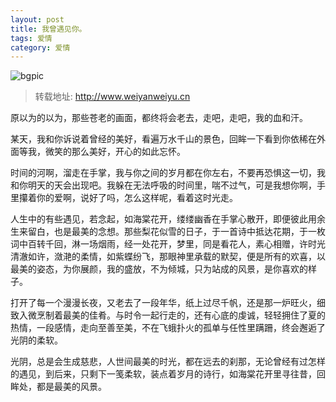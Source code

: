 ```yaml
---
layout: post
title: 我曾遇见你。
tags: 爱情
category: 爱情
---
```


![bgpic](http://www.weiyanweiyu.cn/wp-content/uploads/2016/05/009.jpg)

> 转载地址: http://www.weiyanweiyu.cn

原以为的以为，那些苍老的画面，都终将会老去，走吧，走吧，我的血和汗。

某天，我和你诉说着曾经的美好，看遍万水千山的景色，回眸一下看到你依稀在外面等我，微笑的那么美好，开心的如此忘怀。

时间的河啊，溜走在手掌，我与你之间的岁月都在你左右，不要再恐惧这一切，我和你明天的天会出现吧。我躲在无法呼吸的时间里，喘不过气，可是我想你啊，手里攥着你的爱啊，说好了吗，怎么这样呢，看着这时光走。

人生中的有些遇见，若念起，如海棠花开，缕缕幽香在手掌心散开，即便彼此用余生来留白，也是最美的念想。那些梨花似雪的日子，于一首诗中抵达花期，于一枚词中百转千回，淋一场烟雨，经一处花开，梦里，同是看花人，素心相赠，许时光清澈如许，潋滟的柔情，如紫蝶纷飞，那眼神里承载的默契，便是所有的欢喜，以最美的姿态，为你展颜，我的盛放，不为倾城，只为站成的风景，是你喜欢的样子。

打开了每一个漫漫长夜，又老去了一段年华，纸上过尽千帆，还是那一炉旺火，细致入微烹制着最美的佳肴。与时令一起行走的，还有心底的虔诚，轻轻拥住了夏的热情，一段感情，走向至善至美，不在飞蛾扑火的孤单与任性里蹒跚，终会邂逅了光阴的柔软。

光阴，总是会生成慈悲，人世间最美的时光，都在远去的刹那，无论曾经有过怎样的遇见，到后来，只剩下一笺柔软，装点着岁月的诗行，如海棠花开里寻往昔，回眸处，都是最美的风景。